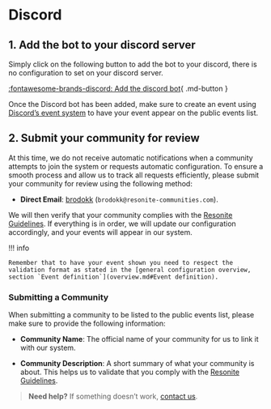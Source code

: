 # Discord

## **1. Add the bot to your discord server**

Simply click on the following button to add the bot to your discord, there is no configuration to set on your discord server.

[:fontawesome-brands-discord: Add the discord bot](https://discord.com/oauth2/authorize?client_id=968246885628391534){ .md-button }

Once the Discord bot has been added, make sure to create an event using [Discord’s event system](https://support.discord.com/hc/en-us/articles/4409494125719-Scheduled-Events) to have your event appear on the public events list.

## **2. Submit your community for review**

At this time, we do not receive automatic notifications when a community attempts to join the system or requests automatic configuration. To ensure a smooth process and allow us to track all requests efficiently, please submit your community for review using the following method:

*   **Direct Email**: [brodokk](mailto:brodokk@resonite-communities.com) (`brodokk@resonite-communities.com`).

We will then verify that your community complies with the [Resonite Guidelines](https://resonite.com/policies/Guidelines.html). If everything is in order, we will update our configuration accordingly, and your events will appear in our system.

!!! info

    Remember that to have your event shown you need to respect the validation format as stated in the [general configuration overview, section `Event definition`](overview.md#Event definition).

### Submitting a Community

When submitting a community to be listed to the public events list, please make sure to provide the following information:

- **Community Name**: The official name of your community for us to link it with our system.

- **Community Description**: A short summary of what your community is about. This helps us to validate that you comply with the [Resonite Guidelines](https://resonite.com/policies/Guidelines.html).


> **Need help?** If something doesn’t work, [contact us](/support).

